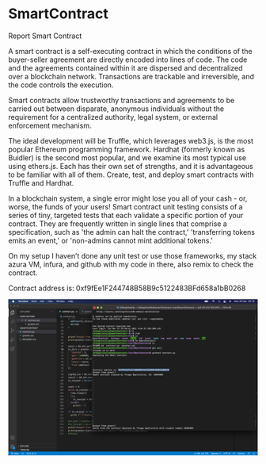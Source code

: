 # SmartContract

Report Smart Contract

A smart contract is a self-executing contract in which the conditions of the buyer-seller agreement are directly encoded into lines of code. The code and the agreements contained within it are dispersed and decentralized over a blockchain network. Transactions are trackable and irreversible, and the code controls the execution.

Smart contracts allow trustworthy transactions and agreements to be carried out between disparate, anonymous individuals without the requirement for a centralized authority, legal system, or external enforcement mechanism.

The ideal development will be Truffle, which leverages web3.js, is the most popular Ethereum programming framework. Hardhat (formerly known as Buidler) is the second most popular, and we examine its most typical use using ethers.js. Each has their own set of strengths, and it is advantageous to be familiar with all of them. Create, test, and deploy smart contracts with Truffle and Hardhat.

In a blockchain system, a single error might lose you all of your cash - or, worse, the funds of your users! Smart contract unit testing consists of a series of tiny, targeted tests that each validate a specific portion of your contract. They are frequently written in single lines that comprise a specification, such as 'the admin can halt the contract,' 'transferring tokens emits an event,' or 'non-admins cannot mint additional tokens.'

On my setup I haven’t done any unit test or use those frameworks, my stack azura VM, infura, and github with my code in there, also remix to check the contract.

Contract address is: 0xf9fEe1F244748B58B9c5122483BFd658a1bB0268

 ![alt text](https://github.com/ThiBaptistella/SmartContract/blob/main/Screenshot%202021-12-20%20at%2020.19.01.png?raw=true)
